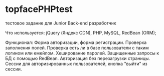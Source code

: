 # topfacePHPtest
тестовое задание для Junior Back-end разработчик

Что используется: jQuery (Яндекс CDN), PHP, MySQL, RedBean (ORM);

Функционал: 
Форма авторизации, форма регистрации.
Проверка заполнения полей.
Проверка есть ли в базе пользователи с таким логином или емейлом.
Хеширование паролей.
Защищенные запросы к БД с помощью RedBean.
Авторизация без перезагрузки страницы.
Сессии для авторизированных пользователей, кнопка "выйти" из сессии.

